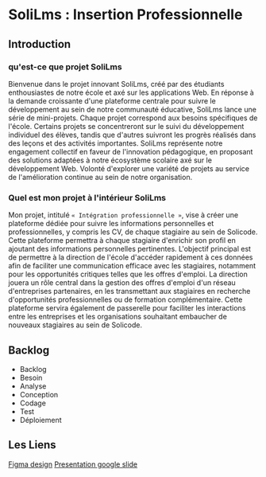 # SoliLms : Insertion Professionnelle
## Introduction

### qu'est-ce que projet SoliLms
Bienvenue dans le projet innovant SoliLms, créé par des étudiants enthousiastes de notre école et axé sur les applications Web. En réponse à la demande croissante d'une plateforme centrale pour suivre le développement au sein de notre communauté éducative, SoliLms lance une série de mini-projets. Chaque projet correspond aux besoins spécifiques de l'école. Certains projets se concentreront sur le suivi du développement individuel des élèves, tandis que d'autres suivront les progrès réalisés dans des leçons et des activités importantes. SoliLms représente notre engagement collectif en faveur de l'innovation pédagogique, en proposant des solutions adaptées à notre écosystème scolaire axé sur le développement Web. Volonté d'explorer une variété de projets au service de l'amélioration continue au sein de notre organisation.

### Quel est mon projet à l'intérieur SoliLms
Mon projet, intitulé `« Intégration professionnelle »`, vise à créer une plateforme dédiée pour suivre les informations personnelles et professionnelles, y compris les CV, de chaque stagiaire au sein de Solicode. Cette plateforme permettra à chaque stagiaire d'enrichir son profil en ajoutant des informations personnelles pertinentes. L'objectif principal est de permettre à la direction de l'école d'accéder rapidement à ces données afin de faciliter une communication efficace avec les stagiaires, notamment pour les opportunités critiques telles que les offres d'emploi. La direction jouera un rôle central dans la gestion des offres d'emploi d'un réseau d'entreprises partenaires, en les transmettant aux stagiaires en recherche d'opportunités professionnelles ou de formation complémentaire. Cette plateforme servira également de passerelle pour faciliter les interactions entre les entreprises et les organisations souhaitant embaucher de nouveaux stagiaires au sein de Solicode.

## Backlog
- Backlog
- Besoin
- Analyse
- Conception
- Codage
- Test
- Déploiement

## Les Liens 
[Figma design](https://www.figma.com/file/gW2E6MW1EAAdYPuGsQoUQB/Untitled?type=design&node-id=0%3A1&mode=design&t=yCkknPFjLAWvYmWL-1)
[Presentation google slide](https://docs.google.com/presentation/d/12_XV04dSd0gY0H8IUFfdpqUhHVZo-6sobjXJ8WWCWbE/edit?usp=sharing)